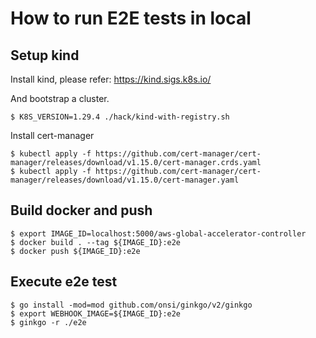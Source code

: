 # How to run E2E tests in local
## Setup kind

Install kind, please refer: https://kind.sigs.k8s.io/

And bootstrap a cluster.

```
$ K8S_VERSION=1.29.4 ./hack/kind-with-registry.sh
```

Install cert-manager

```
$ kubectl apply -f https://github.com/cert-manager/cert-manager/releases/download/v1.15.0/cert-manager.crds.yaml
$ kubectl apply -f https://github.com/cert-manager/cert-manager/releases/download/v1.15.0/cert-manager.yaml
```

## Build docker and push
```
$ export IMAGE_ID=localhost:5000/aws-global-accelerator-controller
$ docker build . --tag ${IMAGE_ID}:e2e
$ docker push ${IMAGE_ID}:e2e
```

## Execute e2e test
```
$ go install -mod=mod github.com/onsi/ginkgo/v2/ginkgo
$ export WEBHOOK_IMAGE=${IMAGE_ID}:e2e
$ ginkgo -r ./e2e
```
